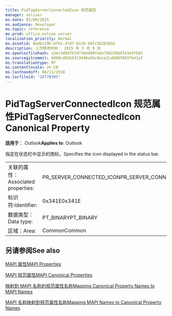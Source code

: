 ```yaml
---
title: PidTagServerConnectedIcon 规范属性
manager: soliver
ms.date: 03/09/2015
ms.audience: Developer
ms.topic: reference
ms.prod: office-online-server
localization_priority: Normal
ms.assetid: 8adbc29b-8fb1-474f-b128-b8fc58283b92
description: 上次修改时间： 2015 年 3 月 9 日
ms.openlocfilehash: a34c3d087b7d736d489fabe7d8226b47e3e9fb65
ms.sourcegitcommit: 9d60cd82b5413446e5bc8ace2cd689f683fb41a7
ms.translationtype: MT
ms.contentlocale: zh-CN
ms.lasthandoff: 06/11/2018
ms.locfileid: "19778395"
---
```

# <a name="pidtagserverconnectedicon-canonical-property"></a><span data-ttu-id="905b4-103">PidTagServerConnectedIcon 规范属性</span><span class="sxs-lookup"><span data-stu-id="905b4-103">PidTagServerConnectedIcon Canonical Property</span></span>

  
  
<span data-ttu-id="905b4-104">**适用于**： Outlook</span><span class="sxs-lookup"><span data-stu-id="905b4-104">**Applies to**: Outlook</span></span> 
  
<span data-ttu-id="905b4-105">指定在状态栏中显示的图标。</span><span class="sxs-lookup"><span data-stu-id="905b4-105">Specifies the icon displayed in the status bar.</span></span>
  
|||
|:-----|:-----|
|<span data-ttu-id="905b4-106">关联的属性：</span><span class="sxs-lookup"><span data-stu-id="905b4-106">Associated properties:</span></span>  <br/> |<span data-ttu-id="905b4-107">PR_SERVER_CONNECTED_ICON</span><span class="sxs-lookup"><span data-stu-id="905b4-107">PR_SERVER_CONNECTED_ICON</span></span>  <br/> |
|<span data-ttu-id="905b4-108">标识符:</span><span class="sxs-lookup"><span data-stu-id="905b4-108">Identifier:</span></span>  <br/> |<span data-ttu-id="905b4-109">0x341E</span><span class="sxs-lookup"><span data-stu-id="905b4-109">0x341E</span></span>  <br/> |
|<span data-ttu-id="905b4-110">数据类型：</span><span class="sxs-lookup"><span data-stu-id="905b4-110">Data type:</span></span>  <br/> |<span data-ttu-id="905b4-111">PT_BINARY</span><span class="sxs-lookup"><span data-stu-id="905b4-111">PT_BINARY</span></span>  <br/> |
|<span data-ttu-id="905b4-112">区域：</span><span class="sxs-lookup"><span data-stu-id="905b4-112">Area:</span></span>  <br/> |<span data-ttu-id="905b4-113">Common</span><span class="sxs-lookup"><span data-stu-id="905b4-113">Common</span></span>  <br/> |
   
## <a name="see-also"></a><span data-ttu-id="905b4-114">另请参阅</span><span class="sxs-lookup"><span data-stu-id="905b4-114">See also</span></span>



[<span data-ttu-id="905b4-115">MAPI 属性</span><span class="sxs-lookup"><span data-stu-id="905b4-115">MAPI Properties</span></span>](mapi-properties.md)
  
[<span data-ttu-id="905b4-116">MAPI 规范属性</span><span class="sxs-lookup"><span data-stu-id="905b4-116">MAPI Canonical Properties</span></span>](mapi-canonical-properties.md)
  
[<span data-ttu-id="905b4-117">映射到 MAPI 名称的规范属性名称</span><span class="sxs-lookup"><span data-stu-id="905b4-117">Mapping Canonical Property Names to MAPI Names</span></span>](mapping-canonical-property-names-to-mapi-names.md)
  
[<span data-ttu-id="905b4-118">MAPI 名称映射到规范属性名称</span><span class="sxs-lookup"><span data-stu-id="905b4-118">Mapping MAPI Names to Canonical Property Names</span></span>](mapping-mapi-names-to-canonical-property-names.md)

